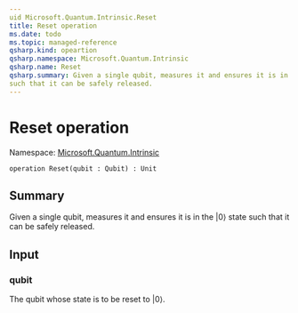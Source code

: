 ```yaml
---
uid Microsoft.Quantum.Intrinsic.Reset
title: Reset operation
ms.date: todo
ms.topic: managed-reference
qsharp.kind: opeartion
qsharp.namespace: Microsoft.Quantum.Intrinsic
qsharp.name: Reset
qsharp.summary: Given a single qubit, measures it and ensures it is in the |0⟩ state
such that it can be safely released.
---
```


# Reset operation

Namespace: [Microsoft.Quantum.Intrinsic](xref:Microsoft.Quantum.Intrinsic)

```qsharp
operation Reset(qubit : Qubit) : Unit
```

## Summary
Given a single qubit, measures it and ensures it is in the |0⟩ state
such that it can be safely released.

## Input
### qubit
The qubit whose state is to be reset to |0⟩.
